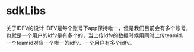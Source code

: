 # sdkLibs
关于IDFV的设计
iDFV是每个账号下app保持唯一，但是我们目前会有多个账号，也就是一个用户的idfv是有多个的，当上传idfv的数据时候用同时上传teamid，
一个teamid对应一个唯一的idfv，一个用户有多个idfv。
